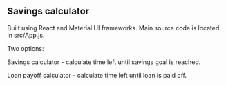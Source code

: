 ## Savings calculator

Built using React and Material UI frameworks. Main source code is located in src/App.js.

Two options: 

Savings calculator - calculate time left until savings goal is reached.

Loan payoff calculator - calculate time left until loan is paid off.
